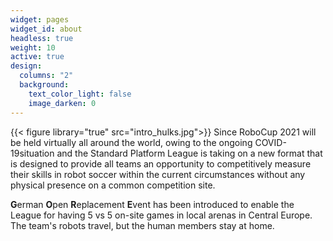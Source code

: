 ```yaml
---
widget: pages
widget_id: about
headless: true
weight: 10
active: true
design:
  columns: "2"
  background:
    text_color_light: false
    image_darken: 0
---
```

{{< figure library="true" src="intro_hulks.jpg">}}
Since RoboCup 2021 will be held virtually all around the world, owing to the ongoing COVID-19situation and the Standard Platform League is taking on a new format that is designed to provide all teams an opportunity to competitively measure their skills in robot soccer within the current circumstances without any physical presence on a common competition site.

**G**erman **O**pen **R**eplacement **E**vent has been introduced to enable the League for having 5 vs 5 on-site games in local arenas in Central Europe. The team's robots travel, but the human members stay at home.

